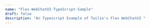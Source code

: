 ```yaml
---
name: "Flex-WebChatUI-TypeScript-Sample"
draft: false
description: "An Typescript Example of Twilio's Flex WebChatUI "
---
```

